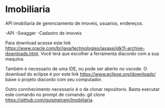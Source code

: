 # Imobiliaria
API imobiliaria de gerenciamento de imoveis, usuarios, endereços.

-API
-Swagger
-Cadastro de imoveis

Para download acesse este link https://www.oracle.com/br/java/technologies/javase/jdk11-archive-downloads.html. Você terá que escolher a ferramenta diacordo com a sua maquina.

Também é necessario de uma IDE, ou pode ser aberto no vscode. O download do eclipse é por este link https://www.eclipse.org/downloads/ baixe o projeto diacordo com seu computador.

Outro connhecimento necessario é o de clonar repositorio. Basta executar este comando no prompt de comando: git clone https://github.com/guismeiram/Imobiliaria.
